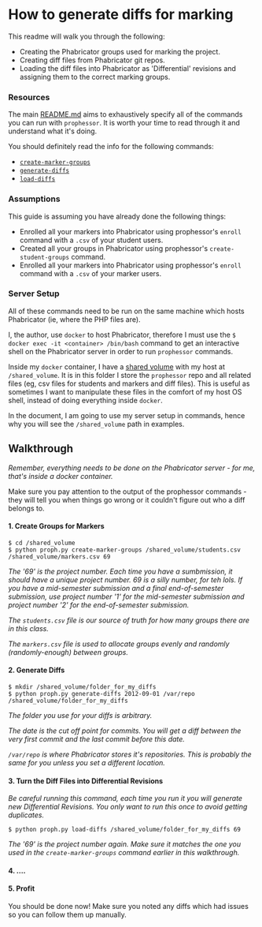 # How to generate diffs for marking

This readme will walk you through the following:

- Creating the Phabricator groups used for marking the project.
- Creating diff files from Phabricator git repos.
- Loading the diff files into Phabricator as 'Differential' revisions and assigning them to the correct marking groups.

### Resources

The main [README.md](/README.md) aims to exhaustively specify all of the commands you can run with `prophessor`.
It is worth your time to read through it and understand what it's doing.

You should definitely read the info for the following commands:

- [`create-marker-groups`](/README.md#create-marker-groups)
- [`generate-diffs`](/README.md#generate-diffs)
- [`load-diffs`](/README.md#load-diffs)

### Assumptions

This guide is assuming you have already done the following things:

- Enrolled all your markers into Phabricator using prophessor's `enroll` command with a `.csv` of your student users.
- Created all your groups in Phabricator using prophessor's `create-student-groups` command.
- Enrolled all your markers into Phabricator using prophessor's `enroll` command with a `.csv` of your marker users.

### Server Setup

All of these commands need to be run on the same machine which hosts Phabricator (ie, where the PHP files are).

I, the author, use `docker` to host Phabricator, therefore I must use the `$ docker exec -it <container> /bin/bash` command to get an interactive shell on the Phabricator server in order to run `prophessor` commands.

Inside my `docker` container, I have a [shared volume](https://docs.docker.com/engine/tutorials/dockervolumes/#/mount-a-shared-storage-volume-as-a-data-volume) with my host at `/shared_volume`.
It is in this folder I store the `prophessor` repo and all related files (eg, csv files for students and markers and diff files). This is useful as sometimes I want to manipulate these files in the comfort of my host OS shell, instead of doing everything inside `docker`.

In the document, I am going to use my server setup in commands, hence why you will see the `/shared_volume` path in examples.

## Walkthrough

_Remember, everything needs to be done on the Phabricator server - for me, that's inside a docker container._

Make sure you pay attention to the output of the prophessor commands - they will tell you when things go wrong or it couldn't figure out who a diff belongs to.

#### 1. Create Groups for Markers 

```
$ cd /shared_volume
$ python proph.py create-marker-groups /shared_volume/students.csv /shared_volume/markers.csv 69
```

_The '69' is the project number. Each time you have a sumbmission, it should have a unique project number. 69 is a silly number, for teh lols.
If you have a mid-semester submission and a final end-of-semester submission, use project number '1' for the mid-semester submission and project number '2' for the end-of-semester submission._

_The `students.csv` file is our source of truth for how many groups there are in this class._

_The `markers.csv` file is used to allocate groups evenly and randomly (randomly-enough) between groups._

#### 2. Generate Diffs

```
$ mkdir /shared_volume/folder_for_my_diffs
$ python proph.py generate-diffs 2012-09-01 /var/repo /shared_volume/folder_for_my_diffs
```
_The folder you use for your diffs is arbitrary._

_The date is the cut off point for commits. You will get a diff between the very first commit and the last commit before this date._

_`/var/repo` is where Phabricator stores it's repositories. This is probably the same for you unless you set a different location._

#### 3. Turn the Diff Files into Differential Revisions

_Be careful running this command, each time you run it you will generate new Differential Revisions. You only want to run this once to avoid getting duplicates._

```
$ python proph.py load-diffs /shared_volume/folder_for_my_diffs 69
```

_The '69' is the project number again. Make sure it matches the one you used in the `create-marker-groups` command earlier in this walkthrough._

#### 4. ....

#### 5. Profit

You should be done now! Make sure you noted any diffs which had issues so you can follow them up manually.

